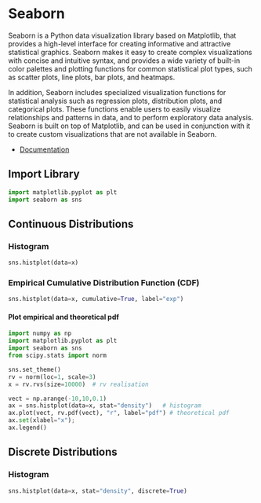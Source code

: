 # Seaborn

Seaborn is a Python data visualization library based on Matplotlib, that provides a high-level interface for creating informative and attractive statistical graphics. Seaborn makes it easy to create complex visualizations with concise and intuitive syntax, and provides a wide variety of built-in color palettes and plotting functions for common statistical plot types, such as scatter plots, line plots, bar plots, and heatmaps.

In addition, Seaborn includes specialized visualization functions for statistical analysis such as regression plots, distribution plots, and categorical plots. These functions enable users to easily visualize relationships and patterns in data, and to perform exploratory data analysis. Seaborn is built on top of Matplotlib, and can be used in conjunction with it to create custom visualizations that are not available in Seaborn.

* [Documentation](https://seaborn.pydata.org)


## Import Library

```python
import matplotlib.pyplot as plt
import seaborn as sns
```

## Continuous Distributions


### Histogram

```python
sns.histplot(data=x)
```

### Empirical Cumulative Distribution Function (CDF)

```python
sns.histplot(data=x, cumulative=True, label="exp")
```

#### Plot empirical and theoretical pdf

```python
import numpy as np
import matplotlib.pyplot as plt
import seaborn as sns
from scipy.stats import norm

sns.set_theme()
rv = norm(loc=1, scale=3)
x = rv.rvs(size=10000)  # rv realisation

vect = np.arange(-10,10,0.1)
ax = sns.histplot(data=x, stat="density")   # histogram
ax.plot(vect, rv.pdf(vect), "r", label="pdf") # theoretical pdf
ax.set(xlabel="x");
ax.legend()
```

## Discrete Distributions

### Histogram

```python
sns.histplot(data=x, stat="density", discrete=True)
```